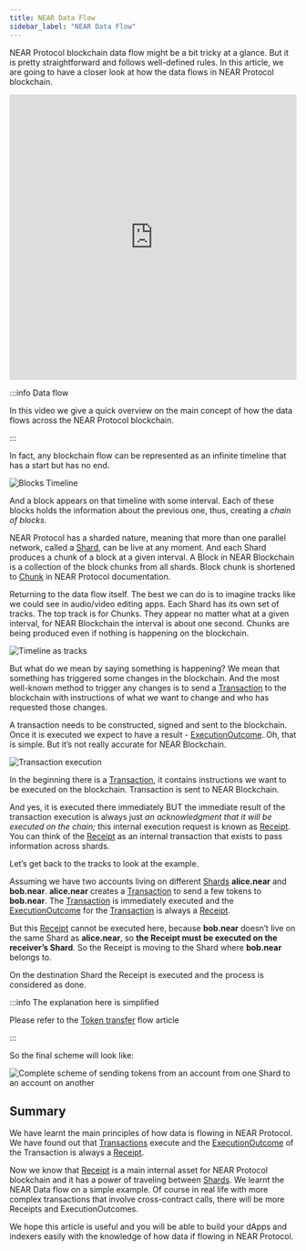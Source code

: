 ```yaml
---
title: NEAR Data Flow
sidebar_label: "NEAR Data Flow"
---
```


NEAR Protocol blockchain data flow might be a bit tricky at a glance. But it is pretty straightforward and follows well-defined rules. In this article, we are going to have a closer look at how the data flows in NEAR Protocol blockchain.

<iframe
 width="100%"
 height="500"
 src="https://www.youtube.com/embed/VSBJ-A69Km4"
 title="YouTube video player"
 frameborder="0"
 allow="accelerometer; autoplay; clipboard-write; encrypted-media; gyroscope; picture-in-picture"
 allowfullscreen>
</iframe>


:::info Data flow

In this video we give a quick overview on the main concept of how the data flows across the NEAR Protocol blockchain.

:::

In fact, any blockchain flow can be represented as an infinite timeline that has a start but has no end.


![Blocks Timeline](/docs/flow/01-timeline.png)


And a block appears on that timeline with some interval. Each of these blocks holds the information about the previous one, thus, creating a *chain of blocks*.


NEAR Protocol has a sharded nature, meaning that more than one parallel network, called a [Shard](../../data-infrastructure/lake-data-structures/shard.mdx), can be live at any moment. And each Shard produces a chunk of a block at a given interval. A Block in NEAR Blockchain is a collection of the block chunks from all shards. Block chunk is shortened to [Chunk](../../data-infrastructure/lake-data-structures/chunk.mdx) in NEAR Protocol documentation.

Returning to the data flow itself. The best we can do is to imagine tracks like we could see in audio/video editing apps. Each Shard has its own set of tracks. The top track is for Chunks. They appear no matter what at a given interval, for NEAR Blockchain the interval is about one second. Chunks are being produced even if nothing is happening on the blockchain.

![Timeline as tracks](/docs/flow/02-tracks.png)

But what do we mean by saying something is happening? We mean that something has triggered some changes in the blockchain. And the most well-known method to trigger any changes is to send a [Transaction](../../data-infrastructure/lake-data-structures/transaction.mdx) to the blockchain with instructions of what we want to change and who has requested those changes.

A transaction needs to be constructed, signed and sent to the blockchain. Once it is executed we expect to have a result - [ExecutionOutcome](../../data-infrastructure/lake-data-structures/execution_outcome.mdx). Oh, that is simple. But it’s not really accurate for NEAR Blockchain.

![Transaction execution](/docs/flow/03-tx-outcome-receipt.png)

In the beginning there is a [Transaction](../../data-infrastructure/lake-data-structures/transaction.mdx), it contains instructions we want to be executed on the blockchain. Transaction is sent to NEAR Blockchain.

And yes, it is executed there immediately BUT the immediate result of the transaction execution is always just *an acknowledgment that it will be executed on the chain;* this internal execution request is known as [Receipt](../../data-infrastructure/lake-data-structures/receipt.mdx). You can think of the [Receipt](../../data-infrastructure/lake-data-structures/receipt.mdx) as an internal transaction that exists to pass information across shards.

Let’s get back to the tracks to look at the example.

Assuming we have two accounts living on different [Shards](../../data-infrastructure/lake-data-structures/shard.mdx) **alice.near** and **bob.near**. **alice.near** creates a [Transaction](../../data-infrastructure/lake-data-structures/transaction.mdx) to send a few tokens to **bob.near**. The [Transaction](../../data-infrastructure/lake-data-structures/transaction.mdx) is immediately executed and the [ExecutionOutcome](../../data-infrastructure/lake-data-structures/execution_outcome.mdx) for the [Transaction](../../data-infrastructure/lake-data-structures/transaction.mdx) is always a [Receipt](../../data-infrastructure/lake-data-structures/receipt.mdx).

But this [Receipt](../../data-infrastructure/lake-data-structures/receipt.mdx) cannot be executed here, because **bob.near** doesn’t live on the same Shard as **alice.near**, so **the Receipt must be executed on the receiver’s Shard**. So the Receipt is moving to the Shard where **bob.near** belongs to.

On the destination Shard the Receipt is executed and the process is considered as done.

:::info The explanation here is simplified

Please refer to the [Token transfer](token-transfer-flow.md) flow article

:::

So the final scheme will look like:

![Complete scheme of sending tokens from an account from one Shard to an account on another](/docs/flow/04-send-nears-flow.png)

## Summary

We have learnt the main principles of how data is flowing in NEAR Protocol. We have found out that [Transactions](../../data-infrastructure/lake-data-structures/transaction.mdx) execute and the [ExecutionOutcome](../../data-infrastructure/lake-data-structures/execution_outcome.mdx) of the Transaction is always a [Receipt](../../data-infrastructure/lake-data-structures/receipt.mdx).

Now we know that [Receipt](../../data-infrastructure/lake-data-structures/receipt.mdx) is a main internal asset for NEAR Protocol blockchain and it has a power of traveling between [Shards](../../data-infrastructure/lake-data-structures/shard.mdx). We learnt the NEAR Data flow on a simple example. Of course in real life with more complex transactions that involve cross-contract calls, there will be more Receipts and ExecutionOutcomes.

We hope this article is useful and you will be able to build your dApps and indexers easily with the knowledge of how data if flowing in NEAR Protocol.

